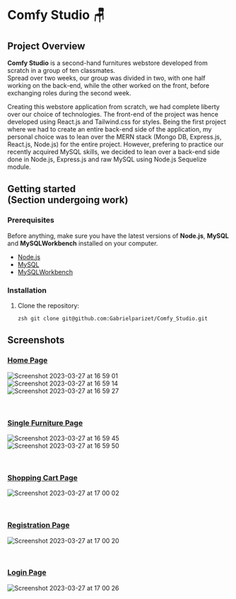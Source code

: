 <h1>Comfy Studio 🪑</h1>

<h2>Project Overview</h2>

<p>
    <strong>Comfy Studio</strong> is a second-hand furnitures webstore developed from scratch in a group of ten classmates. 
    <br>
    Spread over two weeks, our group was divided in two, with one half working on the back-end, while the other worked on the front, before exchanging roles during the second week.
</p>
<p>
    Creating this webstore application from scratch, we had complete liberty over our choice of technologies. The front-end of the project was hence developed using React.js and Tailwind.css for styles.
    Being the first project where we had to create an entire back-end side of the application, my personal choice was to lean over the MERN stack (Mongo DB, Express.js, React.js, Node.js) for the entire project. However, prefering to practice our recently acquired MySQL skills, we decided to lean over a back-end side done in Node.js, Express.js and raw MySQL using Node.js Sequelize module.   
</p>

<h2>Getting started <br>(Section undergoing work)</h2>

<h3>Prerequisites</h3>

<p>
    Before anything, make sure you have the latest versions of <strong>Node.js</strong>, <strong>MySQL</strong> and <strong>MySQLWorkbench</strong> installed on your computer.
</p>
<ul>
    <li>
        <a href="https://nodejs.org/en/download" alt="Node.js dowloads page.">Node.js</a>
    </li>
    <li>
        <a href="https://dev.mysql.com/doc/mysql-installation-excerpt/5.7/en/" alt="MySQL Installation Guide.">MySQL</a>
    </li>
    <li>
        <a href="https://dev.mysql.com/downloads/workbench/" alt="MySQLWorkbench Installation Guide">MySQLWorkbench</a>
    </li>
</ul>

<h3>Installation</h3>

<ol>
    <li>
        Clone the repository: <br> 

```zsh git clone git@github.com:Gabrielparizet/Comfy_Studio.git```

</li>
</ol>


<h2>Screenshots</h2>

<h3><ins>Home Page</ins></h3>

![Screenshot 2023-03-27 at 16 59 01](https://user-images.githubusercontent.com/114992640/227980595-9f205b82-b6e9-452b-85f5-c3256040a4cf.png)
<br>
![Screenshot 2023-03-27 at 16 59 14](https://user-images.githubusercontent.com/114992640/227980697-dcf3a12a-31af-4075-bd88-c635ce7e8aab.png)
<br>
![Screenshot 2023-03-27 at 16 59 27](https://user-images.githubusercontent.com/114992640/227980787-2c346da4-5c0d-41f8-8e8d-34d14255e616.png)

<br>

<h3><ins>Single Furniture Page</ins></h3>

![Screenshot 2023-03-27 at 16 59 45](https://user-images.githubusercontent.com/114992640/227980929-43ea1ac5-93c3-407d-b062-b14223e8070f.png)
<br>
![Screenshot 2023-03-27 at 16 59 50](https://user-images.githubusercontent.com/114992640/227981003-2cc16c4e-5d75-4b87-bc00-60663bea3618.png)

<br>

<h3><ins>Shopping Cart Page</ins></h3>

![Screenshot 2023-03-27 at 17 00 02](https://user-images.githubusercontent.com/114992640/227981086-6b40433f-9b61-4895-a9c4-39e120b08e70.png)

<br>

<h3><ins>Registration Page</ins></h3>

![Screenshot 2023-03-27 at 17 00 20](https://user-images.githubusercontent.com/114992640/227981200-cebaf53e-7b84-4525-8b76-db850053106c.png)

<br>

<h3><ins>Login Page</ins></h3>

![Screenshot 2023-03-27 at 17 00 26](https://user-images.githubusercontent.com/114992640/227981295-9127ea5a-2e42-476b-aecb-9aa381c75971.png)

